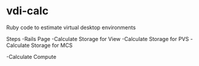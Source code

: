 vdi-calc
========

Ruby code to estimate virtual desktop environments

Steps
-Rails Page
-Calculate Storage for View
-Calculate Storage for PVS
-Calculate Storage for MCS

-Calculate Compute
